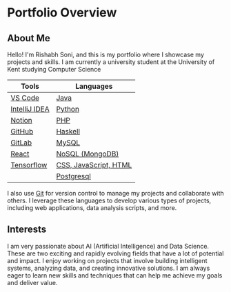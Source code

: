 # Portfolio Overview
## About Me

Hello! I'm Rishabh Soni, and this is my portfolio where I showcase my projects and skills.
I am currently a university student at the University of Kent studying Computer Science

| Tools           | Languages                                   |
|-----------------|---------------------------------------------|
| [VS Code](https://code.visualstudio.com/)| [Java](https://www.oracle.com/java/)               |
| [IntelliJ IDEA](https://www.jetbrains.com/idea/) | [Python](https://www.python.org/)             |
| [Notion](https://www.notion.so/)| [PHP](https://www.php.net/)                     |
| [GitHub](https://github.com/)| [Haskell](https://www.haskell.org/)             |
| [GitLab](https://gitlab.com/)| [MySQL](https://www.mysql.com/)                   |
| [React](https://react.dev/)| [NoSQL (MongoDB)](https://www.mongodb.com/)     |
| [Tensorflow](https://www.tensorflow.org/)| [CSS, JavaScript, HTML](https://www.w3.org/standards/webdesign/htmlcss) |
|  |[Postgresql](https://www.postgresql.org/)


I also use [Git](https://git-scm.com/) for version control to manage my projects and collaborate with others.
I leverage these languages to develop various types of projects, including web applications, data analysis scripts, and more.

## Interests

I am very passionate about AI (Artificial Intelligence) and Data Science. These are two exciting and rapidly evolving fields that have a lot of potential and impact. I enjoy working on projects that involve building intelligent systems, analyzing data, and creating innovative solutions. I am always eager to learn new skills and techniques that can help me achieve my goals and deliver value.
